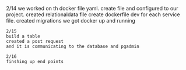 2/14
we worked on th docker file yaml. 
create file and configured to our project.
    created relationaldata file 
    create dockerfile dev for each service file.
    created migrations
    we got docker up and running 

    2/15
    build a table
    created a post request 
    and it is communicating to the database and pgadmin

    2/16
    finshing up end points 